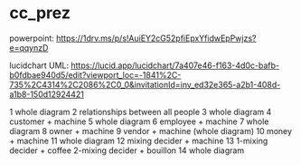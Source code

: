 # cc_prez
powerpoint:
https://1drv.ms/p/s!AuiEY2cG52pfiEpxYfidwEpPwjzs?e=qqynzD

lucidchart UML:
https://lucid.app/lucidchart/7a407e46-f163-4d0c-bafb-b0fdbae940d5/edit?viewport_loc=-1841%2C-735%2C4314%2C2086%2C0_0&invitationId=inv_ed32e365-a2b1-408d-a1b8-150d12924421


1 whole diagram
2 relationships between all people
3 whole diagram
4 customer + machine
5 whole diagram
6 employee + machine
7 whole diagram
8 owner + machine
9 vendor + machine (whole diagram)
10 money + machine
11 whole diagram
12 mixing decider + machine
13 1-mixing decider + coffee
   2-mixing decider + bouillon
14 whole diagram
